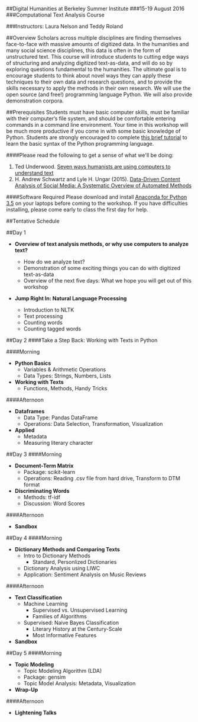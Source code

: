 ##Digital Humanities at Berkeley Summer Institute
###15-19 August 2016
###Computational Text Analysis Course

###Instructors: Laura Nelson and Teddy Roland	

##Overview
Scholars across multiple disciplines are finding themselves face-to-face with massive amounts of digitized data. In the humanities and many social science disciplines, this data is often in the form of unstructured text. This course will introduce students to cutting edge ways of structuring and analyzing digitized text-as-data, and will do so by exploring questions fundamental to the humanities. The ultimate goal is to encourage students to think about novel ways they can apply these techniques to their own data and research questions, and to provide the skills necessary to apply the methods in their own research. We will use the open source (and free!) programming language Python. We will also provide demonstration corpora.


##Prerequisites
Students must have basic computer skills, must be familiar with their computer’s file system, and should be comfortable entering commands in a command line environment.
Your time in this workshop will be much more productive if you come in with some basic knowledge of Python. Students are strongly encouraged to complete [this brief tutorial](https://www.codeschool.com/courses/try-python) to learn the basic syntax of the Python programming language.

####Please read the following to get a sense of what we'll be doing:
1. Ted Underwood. [Seven ways humanists are using computers to understand text](https://tedunderwood.com/2015/06/04/seven-ways-humanists-are-using-computers-to-understand-text/)
2. H. Andrew Schwartz and Lyle H. Ungar (2015). [Data-Driven Content Analysis of Social Media: A Systematic Overview of Automated Methods](http://wwbp.org/papers/dataDriven2015.pdf)


####Software Required
Please download and install [Anaconda for Python 3.5](https://www.continuum.io/downloads) on your laptops before coming to the workshop. If you have difficulties installing, please come early to class the first day for help.


##Tentative Schedule

##Day 1

- **Overview of text analysis methods, or why use computers to analyze text?**
    * How do we analyze text?
    * Demonstration of some exciting things you can do with digitized text-as-data
    * Overview of the next five days: What we hope you will get out of this workshop

- **Jump Right In: Natural Language Processing**
    * Introduction to NLTK
    * Text processing
    * Counting words
    * Counting tagged words


##Day 2
####Take a Step Back: Working with Texts in Python

####Morning
- **Python Basics**
    * Variables & Arithmetic Operations
    * Data Types: Strings, Numbers, Lists
- **Working with Texts**
    * Functions, Methods, Handy Tricks

####Afternoon
- **Dataframes**
    * Data Type: Pandas DataFrame
    * Operations: Data Selection, Transformation, Visualization
- **Applied**
    * Metadata
    * Measuring literary character


##Day 3
####Morning
- **Document-Term Matrix**
    * Package: scikit-learn
    * Operations: Reading .csv file from hard drive, Transform to DTM format
- **Discriminating Words**
    * Methods: tf-idf
    * Discussion: Word Scores

####Afternoon
- **Sandbox**


##Day 4
####Morning
- **Dictionary Methods and Comparing Texts**
    * Intro to Dictionary Methods
       * Standard, Personlized Dictionaries
    * Dictionary Analysis using LIWC
    * Application: Sentiment Analysis on Music Reviews

####Afternoon
- **Text Classification**
    * Machine Learning
       * Supervised vs. Unsupervised Learning
       * Families of Algorithms
    * Supervised: Naive Bayes Classification
       * Literary History at the Century-Scale
       * Most Informative Features
- **Sandbox**


##Day 5
####Morning
- **Topic Modeling**
    * Topic Modeling Algorithm (LDA)
    * Package: gensim
    * Topic Model Analysis: Metadata, Visualization
- **Wrap-Up**

####Afternoon
- **Lightening Talks**
